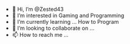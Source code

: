 - 👋 Hi, I’m @Zested43
- 👀 I’m interested in Gaming and Programming
- 🌱 I’m currently learning ... How to Program
- 💞️ I’m looking to collaborate on ...
- 📫 How to reach me ...

<!---
Zested43/Zested43 is a ✨ special ✨ repository because its `README.md` (this file) appears on your GitHub profile.
You can click the Preview link to take a look at your changes.
--->
